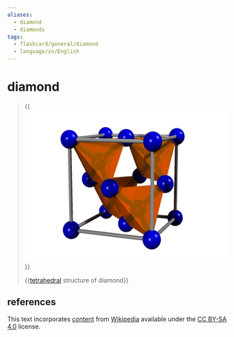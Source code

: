 ```yaml
---
aliases:
  - diamond
  - diamonds
tags:
  - flashcard/general/diamond
  - language/in/English
---
```


# diamond

> {{![diamond structure](../archives/Wikimedia%20Commons/Diamond%20structure.gif)}}
>
> {{[tetrahedral](tetrahedron.md) structure of diamond}} <!--SR:!2025-07-08,573,310!2025-02-03,467,310-->

## references

This text incorporates [content](https://en.wikipedia.org/wiki/diamond) from [Wikipedia](Wikipedia.md) available under the [CC BY-SA 4.0](https://creativecommons.org/licenses/by-sa/4.0/) license.
